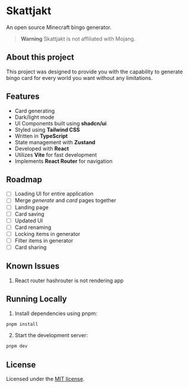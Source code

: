 # Skattjakt

An open source Minecraft bingo generator.

> **Warning**
> Skattjakt is not affiliated with Mojang.

## About this project

This project was designed to provide you with the capability to generate bingo card for every world you want without any limitations.

## Features

- Сard generating
- Dark/light mode
- UI Components built using **shadcn/ui**
- Styled using **Tailwind CSS**
- Written in **TypeScript**
- State management with **Zustand**
- Developed with **React**
- Utilizes **Vite** for fast development
- Implements **React Router** for navigation

## Roadmap

- [ ] Loading UI for entire application
- [ ] Merge _generate_ and _card_ pages together
- [ ] Landing page
- [ ] Card saving
- [ ] Updated UI
- [ ] Card renaming
- [ ] Locking items in generator
- [ ] Filter items in generator
- [ ] Card sharing

## Known Issues

1. React router hashrouter is not rendering app

## Running Locally

1. Install dependencies using pnpm:

```sh
pnpm install
```

2. Start the development server:

```sh
pnpm dev
```

## License

Licensed under the [MIT license](https://github.com/ImDarkly/skattjakt/blob/main/LICENSE).
